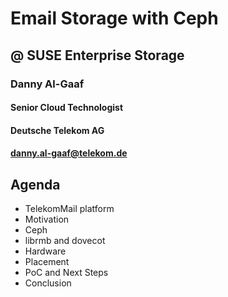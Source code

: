<!-- .slide: data-state="cover" id="cover-page" data-timing="20" -->
<div class="title">
    <h1>Email Storage with Ceph</h1>
    <h2>@ SUSE Enterprise Storage</h2>
</div>

<div class="row presenters">
    <div class="presenter presenter-1">
        <h3 class="name">Danny Al-Gaaf</h3>
        <h4 class="job-title">Senior Cloud Technologist</h4>
        <h4 class="company">Deutsche Telekom AG</h4>
        <h4 class="email"><a href="mailto:danny.al-gaaf@telekom.de">danny.al-gaaf@telekom.de</a></h4>
    </div>
</div>


<!-- .slide: data-state="normal" id="nested-lists" data-timing="20s" data-menu-title="Agenda" -->
## Agenda

* TelekomMail platform
* Motivation
* Ceph
* librmb and dovecot
* Hardware
* Placement
* PoC and Next Steps
* Conclusion
